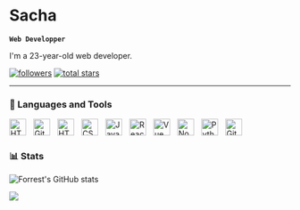 # Sacha

**`Web Developper`**

I'm a 23-year-old web developer.

   <p align="left">
      <a href="https://github.com/sachawoody?tab=followers">
         <img alt="followers" title="Follow me on Github" src="https://custom-icon-badges.demolab.com/github/followers/sachawoody?color=236ad3&labelColor=1155ba&style=for-the-badge&logo=person-add&label=Follow&logoColor=white"/></a>
      <a href="https://github.com/sachawoody?tab=repositories&sort=stargazers">
         <img alt="total stars" title="Total stars on GitHub" src="https://custom-icon-badges.demolab.com/github/stars/sachawoody?color=55960c&style=for-the-badge&labelColor=488207&logo=star"/></a>
   </p>


---

### 🧰 Languages and Tools

<img align="left" alt="HTML" width="30px" style="padding-right:10px;" src="https://cdn.jsdelivr.net/gh/devicons/devicon/icons/vscode/vscode-original.svg" />

<img align="left" alt="Git" width="30px" style="padding-right:10px;" src="https://cdn.jsdelivr.net/gh/devicons/devicon/icons/git/git-original.svg" />
<img align="left" alt="HTML" width="30px" style="padding-right:10px;" src="https://cdn.jsdelivr.net/gh/devicons/devicon/icons/html5/html5-plain.svg" />
<img align="left" alt="CSS" width="30px" style="padding-right:10px;" src="https://cdn.jsdelivr.net/gh/devicons/devicon/icons/css3/css3-plain.svg" />
<img align="left" alt="JavaScript" width="30px" style="padding-right:10px;" src="https://cdn.jsdelivr.net/gh/devicons/devicon/icons/javascript/javascript-plain.svg" />
<img align="left" alt="React" width="30px" style="padding-right:10px;" src="https://cdn.jsdelivr.net/gh/devicons/devicon/icons/react/react-original.svg" />
<img align="left" alt="Vue" width="30px" style="padding-right:10px;" src="https://cdn.jsdelivr.net/gh/devicons/devicon/icons/vuejs/vuejs-original.svg" />
<img align="left" alt="NodeJS" width="30px" style="padding-right:10px;" src="https://cdn.jsdelivr.net/gh/devicons/devicon/icons/nodejs/nodejs-original.svg" />
<img align="left" alt="Python" width="30px" style="padding-right:10px;" src="https://cdn.jsdelivr.net/gh/devicons/devicon/icons/python/python-plain.svg" />
<img align="left" alt="GitHub" width="30px" style="padding-right:10px;" src="https://cdn.jsdelivr.net/gh/devicons/devicon/icons/photoshop/photoshop-plain.svg" />
<br />

#

### 📊 Stats

![Forrest's GitHub stats](https://github-readme-stats.vercel.app/api?username=sachawoody&show_icons=true&theme=gruvbox)

<!-- ![GitHub Streak](https://streak-stats.demolab.com?user=Loke-60000&theme=gruvbox&border_radius=4.5) -->
<a href src="https://wakatime.com/@018b6087-6039-49dd-9f15-6c9cfc906dea"> <img src="https://wakatime.com/badge/user/018b6087-6039-49dd-9f15-6c9cfc906dea" /> </a>


#

